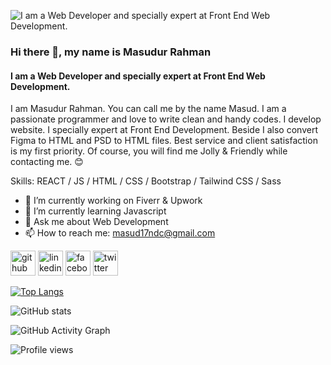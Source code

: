 ![I am a Web Developer and specially expert at Front End Web Development.](https://media.licdn.com/dms/image/D5616AQFolHL0_zLaJg/profile-displaybackgroundimage-shrink_350_1400/0/1698750472325?e=1704931200&v=beta&t=bSzI83cIuSmjgOkn7mhcI13QMeUNSiOGL95nIaBeD1Y)
### Hi there 👋, my name is Masudur Rahman
#### I am a Web Developer and specially expert at Front End Web Development.

I am Masudur Rahman. You can call me by the name Masud. I am a passionate programmer and love to write clean and handy codes. I develop website. I specially expert at Front End Development. Beside I also convert Figma to HTML and PSD to HTML files. Best service and client satisfaction is my first priority. Of course, you will find me Jolly & Friendly while contacting me. 😊

Skills: REACT / JS / HTML / CSS / Bootstrap / Tailwind CSS / Sass

- 🔭 I’m currently working on Fiverr & Upwork 
- 🌱 I’m currently learning Javascript 
- 💬 Ask me about Web Development 
- 📫 How to reach me: masud17ndc@gmail.com 


[<img src='https://cdn.jsdelivr.net/npm/simple-icons@3.0.1/icons/github.svg' alt='github' height='40'>](https://github.com/masud912)  [<img src='https://cdn.jsdelivr.net/npm/simple-icons@3.0.1/icons/linkedin.svg' alt='linkedin' height='40'>](https://www.linkedin.com/in/masud912/)  [<img src='https://cdn.jsdelivr.net/npm/simple-icons@3.0.1/icons/facebook.svg' alt='facebook' height='40'>](https://www.facebook.com/profile.php?id=100016192638320)  [<img src='https://cdn.jsdelivr.net/npm/simple-icons@3.0.1/icons/twitter.svg' alt='twitter' height='40'>](https://twitter.com/masud912)  

[![Top Langs](https://github-readme-stats.vercel.app/api/top-langs/?username=masud912)](https://github.com/anuraghazra/github-readme-stats)

![GitHub stats](https://github-readme-stats.vercel.app/api?username=masud912&show_icons=true)  

![GitHub Activity Graph](https://activity-graph.herokuapp.com/graph?username=masud912)  

![Profile views](https://gpvc.arturio.dev/masud912)  










